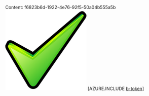 Content: f6823b6d-1922-4e76-92f5-50a04b555a5b![image](2dbca8c0-43d7-4a15-9907-02170dabafb7.png)
[AZURE.INCLUDE [b-token](b2f47d45-1fbf-411a-96dd-44fae2380622.md)]
